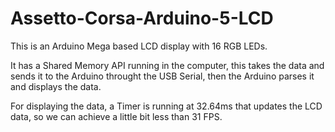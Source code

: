 # Assetto-Corsa-Arduino-5-LCD
This is an Arduino Mega based LCD display with 16 RGB LEDs.

It has a Shared Memory API running in the computer, this takes the data and sends it to the Arduino throught the USB Serial, then the Arduino parses it and displays the data.

For displaying the data, a Timer is running at 32.64ms that updates the LCD data, so we can achieve a little bit less than 31 FPS.
